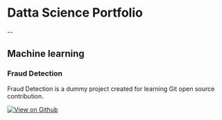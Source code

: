 
# Datta Science Portfolio
--
## Machine learning

### Fraud Detection

Fraud Detection is a dummy project created for learning Git open source contribution.

[![View on Github](https://img.shields.io/badge/GitHub-View_on_GitHub-blue?logo=GitHub)](https://github.com/prafullamohadikar/fraud_detection)
